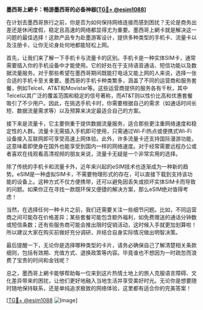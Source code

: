**墨西哥上網卡：畅游墨西哥的必备神器[[TG💪+ @esim1088](https://t.me/s/esim1088)]**

在计划去墨西哥旅行之前，你是否为如何保持网络连接而感到困扰？无论是商务出差还是休闲度假，稳定且高速的网络都显得尤为重要。墨西哥上網卡就是解决这一问题的最佳选择！这款产品专为赴墨游客设计，提供多种类型的手机卡、流量卡以及注册卡，让你无论身处何地都能轻松上网。

首先，让我们来了解一下手机卡与流量卡的区别。手机卡是一种实体SIM卡，通常需要插入你的手机设备中才能使用。它的好处在于支持语音通话、短信功能以及数据流量服务。对于那些希望在墨西哥期间既能打电话又能上网的人来说，选择一张合适的手机卡至关重要。墨西哥的手机卡种类繁多，涵盖了不同的运营商和服务套餐，例如Telcel、AT&T和Movistar等。这些运营商提供的服务各有千秋，其中Telcel以其广泛的覆盖范围和稳定的信号著称，而AT&T则以性价比高和优惠套餐吸引了不少用户。因此，在挑选手机卡时，你需要根据自己的需求（如通话时间长短、数据流量需求等）以及预算来决定最适合自己的方案。

接下来是流量卡，它主要侧重于提供数据流量服务，适合那些更注重网络速度和稳定性的人群。流量卡无需插入手机即可使用，只需通过Wi-Fi热点或便携式Wi-Fi设备接入互联网即可享受高速上网体验。此外，许多流量卡还支持国际漫游功能，这意味着即使身在国外也能享受到国内一样的网络速度。对于经常需要远程办公或者喜欢在线观看高清视频的朋友来说，流量卡无疑是一个非常实用的选择。

除了传统的手机卡和流量卡外，近年来兴起的eSIM技术也逐渐成为一种新的趋势。eSIM是一种虚拟SIM卡，不需要物理形式的存在，可以直接下载到支持该功能的设备上。这种方式不仅方便携带，还可以避免因丢失或损坏实体SIM卡而导致的问题。如果你正在寻找一款既环保又便捷的解决方案，那么eSIM绝对值得考虑！

当然，在选择任何一种卡片之前，我们还需要关注一些细节问题。比如，不同运营商之间可能存在价格差异；某些套餐可能包含额外福利，如免费赠送的通话分钟数或短信条数；还有些服务商可能会推出限时促销活动，这时候入手就更加划算啦！所以建议大家在购买前做好充分调研，并结合自身实际情况做出明智决策。

最后提醒一下，无论你是选择哪种类型的卡片，请务必确保自己了解清楚相关条款细则，包括有效期、充值方式、退换政策等内容。毕竟谁也不想因为一时疏忽而浪费了宝贵的时间和金钱呢？

总之，墨西哥上網卡能够帮助每一位来到这片热情土地上的旅人克服语言障碍、文化差异带来的困扰，让他们更好地融入当地生活并享受美好时光。无论你是想要随时随地保持联系，还是单纯追求极致的网络体验，这里都有适合你的完美答案！

[[TG💪+ @esim1088](https://t.me/s/esim1088) ![Image](https://i.postimg.cc/4NQfJmqS/Snipaste-2025-05-13-00-14-12.png)]